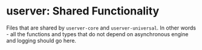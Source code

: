 # userver: Shared Functionality

Files that are shared by `userver-core` and `userver-universal`. In other words - all
the functions and types that do not depend on asynchronous engine and logging
should go here.
